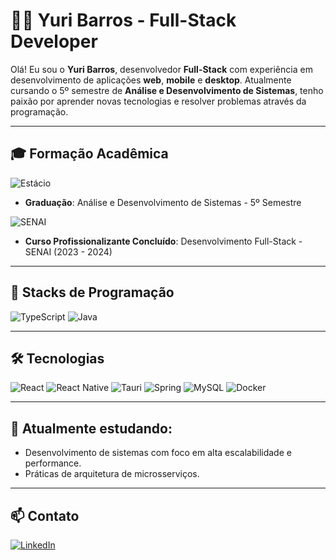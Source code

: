 # 👨‍💻 Yuri Barros - Full-Stack Developer

Olá! Eu sou o **Yuri Barros**, desenvolvedor **Full-Stack** com experiência em desenvolvimento de aplicações **web**, **mobile** e **desktop**. Atualmente cursando o 5º semestre de **Análise e Desenvolvimento de Sistemas**, tenho paixão por aprender novas tecnologias e resolver problemas através da programação.

---

## 🎓 Formação Acadêmica
![Estácio](https://img.shields.io/badge/Estácio-005BAC?style=for-the-badge&logoColor=white&labelColor=005BAC)
- **Graduação**: Análise e Desenvolvimento de Sistemas - 5º Semestre

![SENAI](https://img.shields.io/badge/SENAI-CC0000?style=for-the-badge&logoColor=white&labelColor=CC0000)
- **Curso Profissionalizante Concluído**: Desenvolvimento Full-Stack - SENAI (2023 - 2024)

---

## 🚀 Stacks de Programação
![TypeScript](https://img.shields.io/badge/TypeScript-3178C6?style=for-the-badge&logo=typescript&logoColor=white)
![Java](https://img.shields.io/badge/Java-007396?style=for-the-badge&logo=java&logoColor=white)

---

## 🛠️ Tecnologias
![React](https://img.shields.io/badge/React-20232A?style=for-the-badge&logo=react&logoColor=61DAFB)
![React Native](https://img.shields.io/badge/React_Native-20232A?style=for-the-badge&logo=react&logoColor=61DAFB)
![Tauri](https://img.shields.io/badge/Tauri-FFC131?style=for-the-badge&logo=tauri&logoColor=white)
![Spring](https://img.shields.io/badge/Spring-6DB33F?style=for-the-badge&logo=spring&logoColor=white)
![MySQL](https://img.shields.io/badge/MySQL-4479A1?style=for-the-badge&logo=mysql&logoColor=white)
![Docker](https://img.shields.io/badge/Docker-2496ED?style=for-the-badge&logo=docker&logoColor=white)

---

## 🌱 Atualmente estudando:
- Desenvolvimento de sistemas com foco em alta escalabilidade e performance.
- Práticas de arquitetura de microsserviços.

---

## 📫 Contato

[![LinkedIn](https://img.shields.io/badge/LinkedIn-Yuri_Barros-0077B5?style=for-the-badge&logo=linkedin&logoColor=white)](https://www.linkedin.com/in/yuri-barros-b3461a239) 

